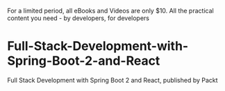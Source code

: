 For a limited period, all eBooks and Videos are only $10. All the practical content you need \- by developers, for developers

# Full-Stack-Development-with-Spring-Boot-2-and-React
Full Stack Development with Spring Boot 2 and React, published by Packt
